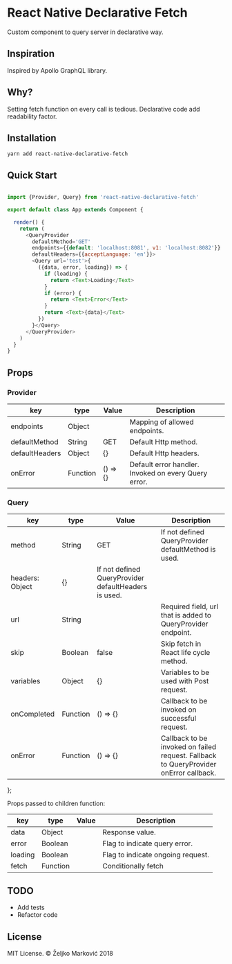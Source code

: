 # React Native Declarative Fetch

Custom component to query server in declarative way.


## Inspiration

Inspired by Apollo GraphQL library.


## Why?

Setting fetch function on every call is tedious. Declarative code add readability factor.

## Installation

`yarn add react-native-declarative-fetch`

## Quick Start
```javascript

import {Provider, Query} from 'react-native-declarative-fetch'

export default class App extends Component {

  render() {
    return (
      <QueryProvider
        defaultMethod='GET'
        endpoints={{default: 'localhost:8081', v1: 'localhost:8082'}}
        defaultHeaders={{acceptLanguage: 'en'}}>
        <Query url='test'>{
          ({data, error, loading}) => {
            if (loading) {
              return <Text>Loading</Text>
            }
            if (error) {
              return <Text>Error</Text>
            }
            return <Text>{data}</Text>
          })
        }</Query>
      </QueryProvider>
    )
  }
}
```

## Props

### Provider

key | type | Value | Description
------ | ---- | ------- | ----------------------
endpoints | Object |  | Mapping of allowed endpoints.
defaultMethod | String | GET | Default Http method.
defaultHeaders | Object | {} | Default Http headers.
onError | Function | () => {} | Default error handler. Invoked on every Query error.


### Query

key | type | Value | Description
------ | ---- | ------- | ----------------------
method | String | GET | If not defined QueryProvider defaultMethod is used.
headers: Object | {} | If not defined QueryProvider defaultHeaders is used.
url | String |  | Required field, url that is added to QueryProvider endpoint.
skip | Boolean | false | Skip fetch in React life cycle method.
variables | Object | {} | Variables to be used with Post request.
onCompleted | Function | () => {} | Callback to be invoked on successful request.
onError | Function | () => {} | Callback to be invoked on failed request. Fallback to QueryProvider onError callback.
};


Props passed to children function:

key | type | Value | Description
------ | ---- | ------- | ----------------------
data | Object | | Response value.
error | Boolean | | Flag to indicate query error.
loading | Boolean | | Flag to indicate ongoing request.
fetch | Function | | Conditionally fetch

## TODO

- Add tests
- Refactor code


## License

MIT License. © Željko Marković 2018
